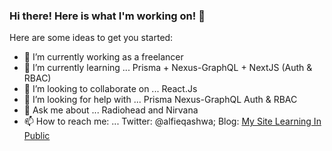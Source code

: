 ### Hi there! Here is what I'm working on! 👋


Here are some ideas to get you started:

- 🔭 I’m currently working as a freelancer
- 🌱 I’m currently learning ... Prisma + Nexus-GraphQL + NextJS (Auth & RBAC)
- 👯 I’m looking to collaborate on ... React.Js
- 🤔 I’m looking for help with ... Prisma Nexus-GraphQL Auth & RBAC
- 💬 Ask me about ... Radiohead and Nirvana
- 📫 How to reach me: ... Twitter: @alfieqashwa; Blog: [My Site Learning In Public](https://www.alfieqashwa.me)
